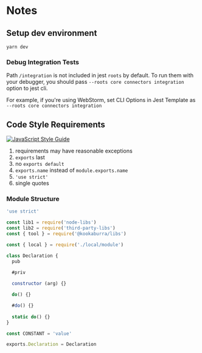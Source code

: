 # Notes

## Setup dev environment
`yarn dev`

### Debug Integration Tests
Path `/integration` is not included in jest `roots` by default. To run them with your debugger, 
you should pass `--roots core connectors integration` option to jest cli. 

For example, if you're using WebStorm, set CLI Options in Jest Template as `--roots core connectors integration`

## Code Style Requirements
[![JavaScript Style Guide](https://img.shields.io/badge/code_style-standard-brightgreen.svg)](https://standardjs.com)
1. requirements may have reasonable exceptions
2. `exports` last
3. no `exports default`
4. `exports.name` instead of `module.exports.name`
5. `'use strict'`
6. single quotes

### Module Structure
```javascript
'use strict'

const lib1 = require('node-libs')
const lib2 = require('third-party-libs')
const { tool } = require('@kookaburra/libs')

const { local } = require('./local/module')

class Declaration {
  pub
  
  #priv

  constructor (arg) {}

  do() {}

  #do() {}
  
  static do() {}
}

const CONSTANT = 'value'

exports.Declaration = Declaration
```
